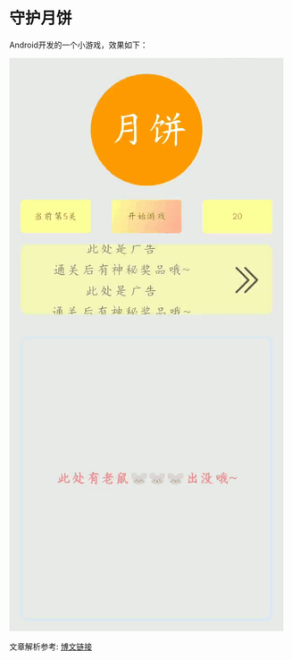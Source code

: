 # 守护月饼

Android开发的一个小游戏，效果如下：

![](game.gif)

文章解析参考: [博文链接](https://juejin.cn/post/7007691169345830948/)
